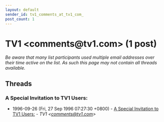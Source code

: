 ```yaml
---
layout: default
sender_id: tv1_comments_at_tv1_com_
post_count: 1
---
```


# TV1 <comments<span>@</span>tv1.com> (1 post)

_Be aware that many list participants used multiple email addresses over their time active on the list. As such this page may not contain all threads available._

## Threads

### A Special Invitation to TV1 Users:
+ 1996-09-26 (Fri, 27 Sep 1996 07:27:30 +0800) - [A Special Invitation to TV1 Users:](/archive/1996/09/4040fee1d34c0218e9ecb6872542c8cf045665279255d009272e6e8b008e36bd) - _TV1 \<comments@tv1.com\>_

